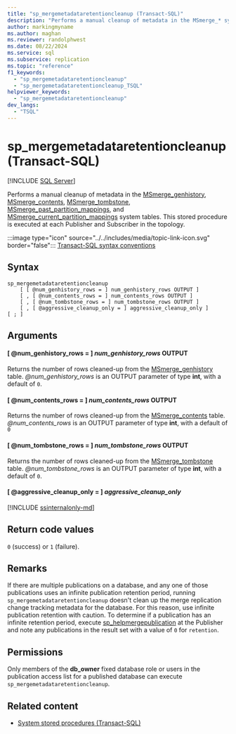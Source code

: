 ```yaml
---
title: "sp_mergemetadataretentioncleanup (Transact-SQL)"
description: "Performs a manual cleanup of metadata in the MSmerge_* system tables."
author: markingmyname
ms.author: maghan
ms.reviewer: randolphwest
ms.date: 08/22/2024
ms.service: sql
ms.subservice: replication
ms.topic: "reference"
f1_keywords:
  - "sp_mergemetadataretentioncleanup"
  - "sp_mergemetadataretentioncleanup_TSQL"
helpviewer_keywords:
  - "sp_mergemetadataretentioncleanup"
dev_langs:
  - "TSQL"
---
```

# sp_mergemetadataretentioncleanup (Transact-SQL)

[!INCLUDE [SQL Server](../../includes/applies-to-version/sqlserver.md)]

Performs a manual cleanup of metadata in the [MSmerge_genhistory](../system-tables/msmerge-genhistory-transact-sql.md), [MSmerge_contents](../system-tables/msmerge-contents-transact-sql.md), [MSmerge_tombstone](../system-tables/msmerge-tombstone-transact-sql.md), [MSmerge_past_partition_mappings](../system-tables/msmerge-past-partition-mappings-transact-sql.md), and [MSmerge_current_partition_mappings](../system-tables/msmerge-current-partition-mappings.md) system tables. This stored procedure is executed at each Publisher and Subscriber in the topology.

:::image type="icon" source="../../includes/media/topic-link-icon.svg" border="false"::: [Transact-SQL syntax conventions](../../t-sql/language-elements/transact-sql-syntax-conventions-transact-sql.md)

## Syntax

```syntaxsql
sp_mergemetadataretentioncleanup
    [ [ @num_genhistory_rows = ] num_genhistory_rows OUTPUT ]
    [ , [ @num_contents_rows = ] num_contents_rows OUTPUT ]
    [ , [ @num_tombstone_rows = ] num_tombstone_rows OUTPUT ]
    [ , [ @aggressive_cleanup_only = ] aggressive_cleanup_only ]
[ ; ]
```

## Arguments

#### [ @num_genhistory_rows = ] *num_genhistory_rows* OUTPUT

Returns the number of rows cleaned-up from the [MSmerge_genhistory](../system-tables/msmerge-genhistory-transact-sql.md) table. *@num_genhistory_rows* is an OUTPUT parameter of type **int**, with a default of `0`.

#### [ @num_contents_rows = ] *num_contents_rows* OUTPUT

Returns the number of rows cleaned-up from the [MSmerge_contents](../system-tables/msmerge-contents-transact-sql.md) table. *@num_contents_rows* is an OUTPUT parameter of type **int**, with a default of `0`

#### [ @num_tombstone_rows = ] *num_tombstone_rows* OUTPUT

Returns the number of rows cleaned-up from the [MSmerge_tombstone](../system-tables/msmerge-tombstone-transact-sql.md) table. *@num_tombstone_rows* is an OUTPUT parameter of type **int**, with a default of `0`.

#### [ @aggressive_cleanup_only = ] *aggressive_cleanup_only*

[!INCLUDE [ssinternalonly-md](../../includes/ssinternalonly-md.md)]

## Return code values

`0` (success) or `1` (failure).

## Remarks

If there are multiple publications on a database, and any one of those publications uses an infinite publication retention period, running `sp_mergemetadataretentioncleanup` doesn't clean up the merge replication change tracking metadata for the database. For this reason, use infinite publication retention with caution. To determine if a publication has an infinite retention period, execute [sp_helpmergepublication](sp-helpmergepublication-transact-sql.md) at the Publisher and note any publications in the result set with a value of `0` for `retention`.

## Permissions

Only members of the **db_owner** fixed database role or users in the publication access list for a published database can execute `sp_mergemetadataretentioncleanup`.

## Related content

- [System stored procedures (Transact-SQL)](system-stored-procedures-transact-sql.md)
